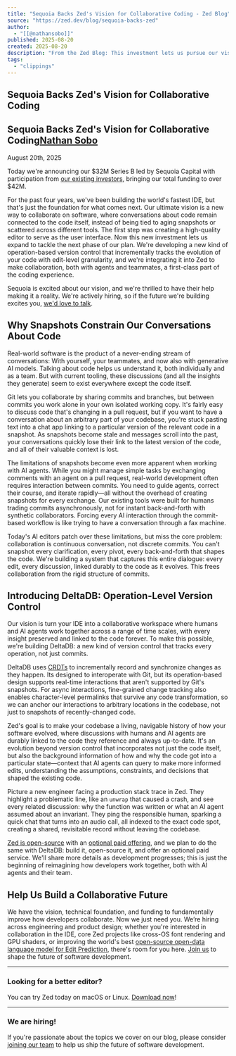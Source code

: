 ```yaml
---
title: "Sequoia Backs Zed's Vision for Collaborative Coding - Zed Blog"
source: "https://zed.dev/blog/sequoia-backs-zed"
author:
  - "[[@nathansobo]]"
published: 2025-08-20
created: 2025-08-20
description: "From the Zed Blog: This investment lets us pursue our vision for bringing a new kind of collaboration directly into the IDE."
tags:
  - "clippings"
---
```

## Sequoia Backs Zed's Vision for Collaborative Coding

## Sequoia Backs Zed's Vision for Collaborative Coding[Nathan Sobo](https://zed.dev/team#nathan-sobo)

August 20th, 2025

Today we're announcing our $32M Series B led by Sequoia Capital with participation from [our existing investors](https://zed.dev/about#our-investors), bringing our total funding to over $42M.

For the past four years, we've been building the world's fastest IDE, but that's just the foundation for what comes next. Our ultimate vision is a new way to collaborate on software, where conversations about code remain connected to the code itself, instead of being tied to aging snapshots or scattered across different tools. The first step was creating a high-quality editor to serve as the user interface. Now this new investment lets us expand to tackle the next phase of our plan. We're developing a new kind of operation-based version control that incrementally tracks the evolution of your code with edit-level granularity, and we're integrating it into Zed to make collaboration, both with agents and teammates, a first-class part of the coding experience.

Sequoia is excited about our vision, and we're thrilled to have their help making it a reality. We're actively hiring, so if the future we're building excites you, [we'd love to talk](https://zed.dev/jobs).

## Why Snapshots Constrain Our Conversations About Code

Real-world software is the product of a never-ending stream of conversations: With yourself, your teammates, and now also with generative AI models. Talking about code helps us understand it, both individually and as a team. But with current tooling, these discussions (and all the insights they generate) seem to exist everywhere except the code itself.

Git lets you collaborate by sharing commits and branches, but between commits you work alone in your own isolated working copy. It's fairly easy to discuss code that's changing in a pull request, but if you want to have a conversation about an arbitrary part of your codebase, you're stuck pasting text into a chat app linking to a particular version of the relevant code in a snapshot. As snapshots become stale and messages scroll into the past, your conversations quickly lose their link to the latest version of the code, and all of their valuable context is lost.

The limitations of snapshots become even more apparent when working with AI agents. While you might manage simple tasks by exchanging comments with an agent on a pull request, real-world development often requires interaction between commits. You need to guide agents, correct their course, and iterate rapidly—all without the overhead of creating snapshots for every exchange. Our existing tools were built for humans trading commits asynchronously, not for instant back-and-forth with synthetic collaborators. Forcing every AI interaction through the commit-based workflow is like trying to have a conversation through a fax machine.

Today's AI editors patch over these limitations, but miss the core problem: collaboration is continuous conversation, not discrete commits. You can't snapshot every clarification, every pivot, every back-and-forth that shapes the code. We're building a system that captures this entire dialogue: every edit, every discussion, linked durably to the code as it evolves. This frees collaboration from the rigid structure of commits.

## Introducing DeltaDB: Operation-Level Version Control

Our vision is turn your IDE into a collaborative workspace where humans and AI agents work together across a range of time scales, with every insight preserved and linked to the code forever. To make this possible, we're building DeltaDB: a new kind of version control that tracks every operation, not just commits.

DeltaDB uses [CRDTs](https://zed.dev/blog/crdts) to incrementally record and synchronize changes as they happen. Its designed to interoperate with Git, but its operation-based design supports real-time interactions that aren't supported by Git's snapshots. For async interactions, fine-grained change tracking also enables character-level permalinks that survive any code transformation, so we can anchor our interactions to arbitrary locations in the codebase, not just to snapshots of recently-changed code.

Zed's goal is to make your codebase a living, navigable history of how your software evolved, where discussions with humans and AI agents are durably linked to the code they reference and always up-to-date. It's an evolution beyond version control that incorporates not just the code itself, but also the background information of how and why the code got into a particular state—context that AI agents can query to make more informed edits, understanding the assumptions, constraints, and decisions that shaped the existing code.

Picture a new engineer facing a production stack trace in Zed. They highlight a problematic line, like an `unwrap` that caused a crash, and see every related discussion: why the function was written or what an AI agent assumed about an invariant. They ping the responsible human, sparking a quick chat that turns into an audio call, all indexed to the exact code spot, creating a shared, revisitable record without leaving the codebase.

[Zed is open-source](https://github.com/zed-industries/zed) with an [optional paid offering](https://zed.dev/pricing), and we plan to do the same with DeltaDB: build it, open-source it, and offer an optional paid service. We'll share more details as development progresses; this is just the beginning of reimagining how developers work together, both with AI agents and their team.

## Help Us Build a Collaborative Future

We have the vision, technical foundation, and funding to fundamentally improve how developers collaborate. Now we just need you. We’re hiring across engineering and product design; whether you're interested in collaboration in the IDE, core Zed projects like cross-OS font rendering and GPU shaders, or improving the world's best [open-source open-data language model for Edit Prediction](https://zed.dev/edit-prediction), there's room for you here. [Join us](https://zed.dev/jobs) to shape the future of software development.

---

### Looking for a better editor?

You can try Zed today on macOS or Linux. [Download now](https://zed.dev/download)!

---

### We are hiring!

If you're passionate about the topics we cover on our blog, please consider [joining our team](https://zed.dev/jobs) to help us ship the future of software development.
